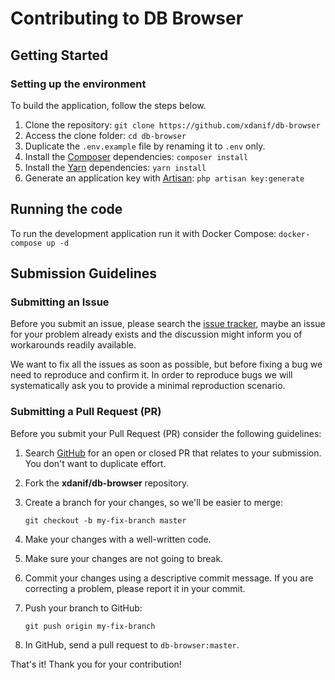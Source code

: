 # Contributing to DB Browser

## Getting Started

### Setting up the environment

To build the application, follow the steps below.

1. Clone the repository: `git clone https://github.com/xdanif/db-browser`
2. Access the clone folder: `cd db-browser`
3. Duplicate the `.env.example` file by renaming it to `.env` only.
4. Install the [Composer](https://getcomposer.org/) dependencies: `composer install`
5. Install the [Yarn](https://yarnpkg.com/) dependencies: `yarn install`
6. Generate an application key with [Artisan](https://laravel.com/docs/master/artisan): `php artisan key:generate`

## Running the code

To run the development application run it with Docker Compose: `docker-compose up -d`

## Submission Guidelines

### Submitting an Issue

Before you submit an issue, please search the [issue tracker](https://github.com/xdanif/db-browser/issues), maybe an issue for your problem already exists and the discussion might inform you of workarounds readily available.

We want to fix all the issues as soon as possible, but before fixing a bug we need to reproduce and confirm it. In order to reproduce bugs we will systematically ask you to provide a minimal reproduction scenario.

### Submitting a Pull Request (PR)

Before you submit your Pull Request (PR) consider the following guidelines:

1. Search [GitHub](https://github.com/xdanif/db-browser) for an open or closed PR that relates to your submission. You don't want to duplicate effort.
2. Fork the **xdanif/db-browser** repository.
3. Create a branch for your changes, so we'll be easier to merge:

    ```shell
    git checkout -b my-fix-branch master
    ```

5. Make your changes with a well-written code.
6. Make sure your changes are not going to break.
7. Commit your changes using a descriptive commit message. If you are correcting a problem, please report it in your commit.
8. Push your branch to GitHub:

    ```shell
    git push origin my-fix-branch
    ```

9. In GitHub, send a pull request to `db-browser:master`.

That's it! Thank you for your contribution!
